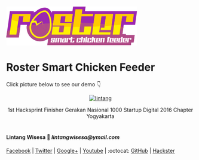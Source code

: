 ![simplinnovation](./logob.png)

# __Roster__ Smart Chicken Feeder

Click picture below to see our demo 👇

<center>

[![lintang](https://img.youtube.com/vi/mhfmYpMr_3g/0.jpg)](https://www.youtube.com/watch?v=mhfmYpMr_3g)

1st Hacksprint Finisher Gerakan Nasional 1000 Startup Digital 2016 Chapter Yogyakarta

</center>

#

#### Lintang Wisesa :love_letter: _lintangwisesa@ymail.com_

[Facebook](https://www.facebook.com/lintangbagus) | 
[Twitter](https://twitter.com/Lintang_Wisesa) |
[Google+](https://plus.google.com/u/0/+LintangWisesa1) |
[Youtube](https://www.youtube.com/user/lintangbagus) | 
:octocat: [GitHub](https://github.com/LintangWisesa) |
[Hackster](https://www.hackster.io/lintangwisesa)